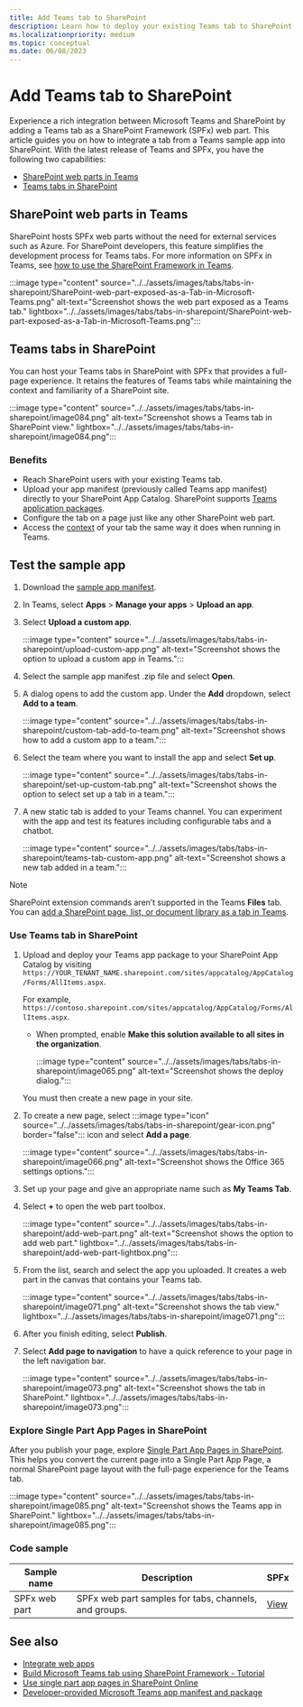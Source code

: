 ```yaml
---
title: Add Teams tab to SharePoint
description: Learn how to deploy your existing Teams tab to SharePoint as a SharePoint Framework web part using code samples.
ms.localizationpriority: medium
ms.topic: conceptual
ms.date: 06/08/2023
---
```


# Add Teams tab to SharePoint

Experience a rich integration between Microsoft Teams and SharePoint by adding a Teams tab as a SharePoint Framework (SPFx) web part. This article guides you on how to integrate a tab from a Teams sample app into SharePoint. With the latest release of Teams and SPFx, you have the following two capabilities:

- [SharePoint web parts in Teams](#sharepoint-web-parts-in-teams)
- [Teams tabs in SharePoint](#teams-tabs-in-sharepoint)

## SharePoint web parts in Teams

SharePoint hosts SPFx web parts without the need for external services such as Azure. For SharePoint developers, this feature simplifies the development process for Teams tabs. For more information on SPFx in Teams, see [how to use the SharePoint Framework in Teams](/sharepoint/dev/spfx/web-parts/get-started/using-web-part-as-ms-teams-tab).

:::image type="content" source="../../assets/images/tabs/tabs-in-sharepoint/SharePoint-web-part-exposed-as-a-Tab-in-Microsoft-Teams.png" alt-text="Screenshot shows the web part exposed as a Teams tab." lightbox="../../assets/images/tabs/tabs-in-sharepoint/SharePoint-web-part-exposed-as-a-Tab-in-Microsoft-Teams.png":::

## Teams tabs in SharePoint

You can host your Teams tabs in SharePoint with SPFx that provides a full-page experience. It retains the features of Teams tabs while maintaining the context and familiarity of a SharePoint site.

:::image type="content" source="../../assets/images/tabs/tabs-in-sharepoint/image084.png" alt-text="Screenshot shows a Teams tab in SharePoint view." lightbox="../../assets/images/tabs/tabs-in-sharepoint/image084.png":::

### Benefits

- Reach SharePoint users with your existing Teams tab.
- Upload your app manifest (previously called Teams app manifest) directly to your SharePoint App Catalog. SharePoint supports [Teams application packages](~/concepts/build-and-test/apps-package.md).
- Configure the tab on a page just like any other SharePoint web part.
- Access the [context](~/tabs/how-to/access-teams-context.md) of your tab the same way it does when running in Teams.

## Test the sample app

1. Download the [sample app manifest](https://github.com/OfficeDev/Microsoft-Teams-Samples/blob/main/samples/app-hello-world/csharp/demo-manifest/app-hello-world.zip).

2. In Teams, select **Apps** > **Manage your apps** > **Upload an app**.

3. Select **Upload a custom app**.

    :::image type="content" source="../../assets/images/tabs/tabs-in-sharepoint/upload-custom-app.png" alt-text="Screenshot shows the option to upload a custom app in Teams.":::

4. Select the sample app manifest .zip file and select **Open**.

5. A dialog opens to add the custom app. Under the **Add** dropdown, select **Add to a team**.

    :::image type="content" source="../../assets/images/tabs/tabs-in-sharepoint/custom-tab-add-to-team.png" alt-text="Screenshot shows how to add a custom app to a team.":::

6. Select the team where you want to install the app and select **Set up**.

    :::image type="content" source="../../assets/images/tabs/tabs-in-sharepoint/set-up-custom-tab.png" alt-text="Screenshot shows the option to select set up a tab in a team.":::

7. A new static tab is added to your Teams channel. You can experiment with the app and test its features including configurable tabs and a chatbot.

    :::image type="content" source="../../assets/images/tabs/tabs-in-sharepoint/teams-tab-custom-app.png" alt-text="Screenshot shows a new tab added in a team.":::

> [!NOTE]
> SharePoint extension commands aren’t supported in the Teams **Files** tab. You can [add a SharePoint page, list, or document library as a tab in Teams](https://support.microsoft.com/office/add-a-sharepoint-page-list-or-document-library-as-a-tab-in-teams-131edef1-455f-4c67-a8ce-efa2ebf25f0b).

### Use Teams tab in SharePoint

1. Upload and deploy your Teams app package to your SharePoint App Catalog by visiting `https://YOUR_TENANT_NAME.sharepoint.com/sites/appcatalog/AppCatalog/Forms/AllItems.aspx`.

    For example, `https://contoso.sharepoint.com/sites/appcatalog/AppCatalog/Forms/AllItems.aspx`.

    - When prompted, enable **Make this solution available to all sites in the organization**.

        :::image type="content" source="../../assets/images/tabs/tabs-in-sharepoint/image065.png" alt-text="Screenshot shows the deploy dialog.":::

    You must then create a new page in your site.

1. To create a new page, select :::image type="icon" source="../../assets/images/tabs/tabs-in-sharepoint/gear-icon.png" border="false"::: icon and select **Add a page**.

    :::image type="content" source="../../assets/images/tabs/tabs-in-sharepoint/image066.png" alt-text="Screenshot shows the Office 365 settings options.":::

1. Set up your page and give an appropriate name such as **My Teams Tab**.

1. Select **+** to open the web part toolbox.

    :::image type="content" source="../../assets/images/tabs/tabs-in-sharepoint/add-web-part.png" alt-text="Screenshot shows the option to add web part." lightbox="../../assets/images/tabs/tabs-in-sharepoint/add-web-part-lightbox.png":::

1. From the list, search and select the app you uploaded. It creates a web part in the canvas that contains your Teams tab.

    :::image type="content" source="../../assets/images/tabs/tabs-in-sharepoint/image071.png" alt-text="Screenshot shows the tab view." lightbox="../../assets/images/tabs/tabs-in-sharepoint/image071.png":::

1. After you finish editing, select **Publish**.

1. Select **Add page to navigation** to have a quick reference to your page in the left navigation bar.

    :::image type="content" source="../../assets/images/tabs/tabs-in-sharepoint/image073.png" alt-text="Screenshot shows the tab in SharePoint." lightbox="../../assets/images/tabs/tabs-in-sharepoint/image073.png":::

### Explore Single Part App Pages in SharePoint

After you publish your page, explore [Single Part App Pages in SharePoint](/sharepoint/dev/spfx/web-parts/single-part-app-pages). This helps you convert the current page into a Single Part App Page, a normal SharePoint page layout with the full-page experience for the Teams tab.

:::image type="content" source="../../assets/images/tabs/tabs-in-sharepoint/image085.png" alt-text="Screenshot shows the Teams app in SharePoint." lightbox="../../assets/images/tabs/tabs-in-sharepoint/image085.png":::

### Code sample

| **Sample name** | **Description** | **SPFx** |
|-----------------|-----------------|----------|
| SPFx web part | SPFx web part samples for tabs, channels, and groups. | [View](https://github.com/OfficeDev/Microsoft-Teams-Samples/blob/main/samples/app-hello-world/csharp/) |

## See also

- [Integrate web apps](../../samples/integrate-web-apps-overview.md)
- [Build Microsoft Teams tab using SharePoint Framework - Tutorial](/sharepoint/dev/spfx/web-parts/get-started/using-web-part-as-ms-teams-tab)
- [Use single part app pages in SharePoint Online](/sharepoint/dev/spfx/web-parts/single-part-app-pages)
- [Developer-provided Microsoft Teams app manifest and package](/sharepoint/dev/spfx/deployment-spfx-teams-solutions#developer-provided-microsoft-teams-app-manifest--package)
